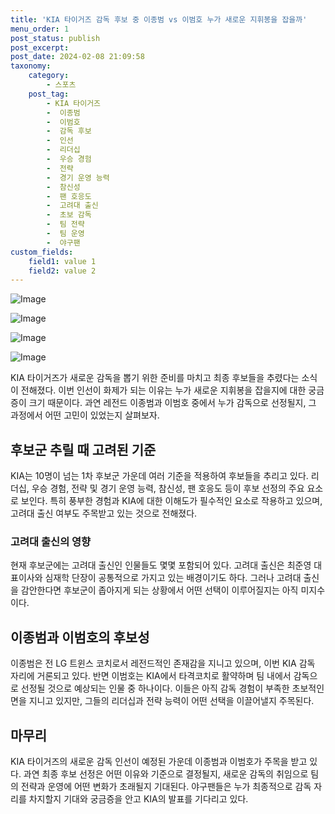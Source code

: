 ```yaml
---
title: 'KIA 타이거즈 감독 후보 중 이종범 vs 이범호 누가 새로운 지휘봉을 잡을까'
menu_order: 1
post_status: publish
post_excerpt: 
post_date: 2024-02-08 21:09:58
taxonomy:
    category:
        - 스포츠
    post_tag:
        - KIA 타이거즈
        -  이종범
        -  이범호
        -  감독 후보
        -  인선
        -  리더십
        -  우승 경험
        -  전략
        -  경기 운영 능력
        -  참신성
        -  팬 호응도
        -  고려대 출신
        -  초보 감독
        -  팀 전략
        -  팀 운영
        -  야구팬
custom_fields:
    field1: value 1
    field2: value 2
---
```


![Image](https://imgnews.pstatic.net/image/109/2024/02/08/0005015054_001_20240208170104466.png?type=w647)

![Image](https://imgnews.pstatic.net/image/109/2024/02/08/0005015054_002_20240208170104499.png?type=w647)

![Image](https://imgnews.pstatic.net/image/109/2024/02/08/0005015054_003_20240208170104515.png?type=w647)

![Image](https://imgnews.pstatic.net/image/109/2024/02/08/0005015054_004_20240208170104533.png?type=w647)

KIA 타이거즈가 새로운 감독을 뽑기 위한 준비를 마치고 최종 후보들을 추렸다는 소식이 전해졌다. 이번 인선이 화제가 되는 이유는 누가 새로운 지휘봉을 잡을지에 대한 궁금증이 크기 때문이다. 과연 레전드 이종범과 이범호 중에서 누가 감독으로 선정될지, 그 과정에서 어떤 고민이 있었는지 살펴보자.
## 후보군 추릴 때 고려된 기준
KIA는 10명이 넘는 1차 후보군 가운데 여러 기준을 적용하여 후보들을 추리고 있다. 리더십, 우승 경험, 전략 및 경기 운영 능력, 참신성, 팬 호응도 등이 후보 선정의 주요 요소로 보인다. 특히 풍부한 경험과 KIA에 대한 이해도가 필수적인 요소로 작용하고 있으며, 고려대 출신 여부도 주목받고 있는 것으로 전해졌다.
### 고려대 출신의 영향
현재 후보군에는 고려대 출신인 인물들도 몇몇 포함되어 있다. 고려대 출신은 최준영 대표이사와 심재학 단장이 공통적으로 가지고 있는 배경이기도 하다. 그러나 고려대 출신을 감안한다면 후보군이 좁아지게 되는 상황에서 어떤 선택이 이루어질지는 아직 미지수이다.
## 이종범과 이범호의 후보성
이종범은 전 LG 트윈스 코치로서 레전드적인 존재감을 지니고 있으며, 이번 KIA 감독 자리에 거론되고 있다. 반면 이범호는 KIA에서 타격코치로 활약하며 팀 내에서 감독으로 선정될 것으로 예상되는 인물 중 하나이다. 이들은 아직 감독 경험이 부족한 초보적인 면을 지니고 있지만, 그들의 리더십과 전략 능력이 어떤 선택을 이끌어낼지 주목된다.
## 마무리
KIA 타이거즈의 새로운 감독 인선이 예정된 가운데 이종범과 이범호가 주목을 받고 있다. 과연 최종 후보 선정은 어떤 이유와 기준으로 결정될지, 새로운 감독의 취임으로 팀의 전략과 운영에 어떤 변화가 초래될지 기대된다. 야구팬들은 누가 최종적으로 감독 자리를 차지할지 기대와 궁금증을 안고 KIA의 발표를 기다리고 있다.
